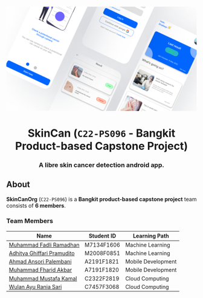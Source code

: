 <p align="center">
    <a href="https://github.com/SkinCanOrg"><img src="/profile/shoot.png" alt="Z3R0" width="640"/></a>
</p>

<h1 align="center">SkinCan (<code>C22-PS096</code> - Bangkit Product-based Capstone Project)</h1>

<h3 align="center">A <b>libre</b> skin cancer detection android app.</h3>

## About
**SkinCanOrg** (`C22-PS096`) is a **Bangkit product-based capstone project** team consists of **6 members**.

### Team Members

| Name                       | Student ID | Learning Path      |
|----------------------------|------------|--------------------|
| [Muhammad Fadli Ramadhan](https://github.com/orgs/SkinCanOrg/people/fadlinisasiGit)    | M7134F1606 | Machine Learning   |
| [Adhitya Ghiffari Pramudito](https://github.com/orgs/SkinCanOrg/people/adhityaghiffari) | M2008F0851 | Machine Learning   |
| [Ahmad Ansori Palembani](https://github.com/orgs/SkinCanOrg/people/null2264)     | A2191F1821 | Mobile Development |
| [Muhammad Fharid Akbar](https://github.com/orgs/SkinCanOrg/people/FATx64)      | A7191F1820 | Mobile Development |
| [Muhammad Mustafa Kamal](https://github.com/Kamalkun75)     | C2322F2819 | Cloud Computing    |
| [Wulan Ayu Rania Sari](https://github.com/orgs/SkinCanOrg/people/wulanayu28)       | C7457F3068 | Cloud Computing    |

